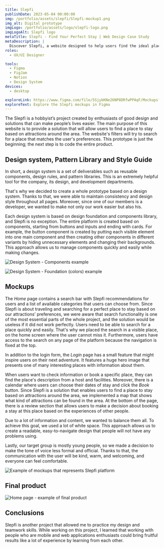 ```yaml
---
title: Slepfi
publishDate: 2023-05-04 00:00:00
img: /portfolio/assets/slepfi/Slepfi-mockup1.png
img_alt: Digital prototype
imgLogo: /portfolio/assets/logo/slepfi-logo.png
imgLogoAlt: Slepfi logo
metaTitle: Slepfi - Find Your Perfect Stay | Web Design Case Study
metaDescription: |
  Discover Slepfi, a website designed to help users find the ideal place to stay based on nearby attractions. Explore the design system, mockups, and the focus on user-friendly search functionality. Dive into the details of this hobbyist's project and its impact on design and teamwork skills.
roles:
  - UX/UI Designer

tools:
  - Figma
  - FigJam
  - Notion
  - Design System
devices:
  - desktop

exploreLink: https://www.figma.com/file/5SjybKNe26NP8DRfwPPAqF/Mockups?node-id=8%3A2
exploreText: Explore the Slepfi mockups in Figma
---
```


The Slepfi is a hobbyist’s project created by enthusiasts of good design and solutions that can make people’s lives easier. The main purpose of this website is to provide a solution that will allow users to find a place to stay based on attractions around the area. The website's filters will try to search for a place that matches the user's preferences. This prototype is just the beginning; the next step is to code the entire product.

## Design system, Pattern Library and Style Guide

In short, a design system is a set of deliverables such as reusable components, design rules, and pattern libraries. This is an extremely helpful tool for the company, its design, and development departments.
                
That's why we decided to create a whole prototype based on a design system. Thanks to that, we were able to maintain consistency and design style throughout all pages. Moreover, since one of our members is a developer, we wanted to make not only our work easier but also his.

Each design system is based on design foundation and components library, and Slepfi is no exception. The entire platform is created based on components, starting from buttons and inputs and ending with cards. For example, the button component is created by putting each visible element into one main component and then creating other components in different variants by hiding unnecessary elements and changing their backgrounds. This approach allows us to manage components quickly and easily while making changes.

![Design System - Components example](/portfolio/assets/slepfi/Slepfi-components.png)

![Design System - Foundation (colors) example](/portfolio/assets/slepfi/slepfi-color-organization2.png)

## Mockups

The *Home* page contains a search bar with Slepfi recommendations for users and a list of available categories that users can choose from. Since Slepfi is about traveling and searching for a perfect place to stay based on our attractions’ preferences, we were aware that search functionality is one of the most essential parts of the whole project, and the solution would be useless if it did not work perfectly. Users need to be able to search for a place quickly and easily. That's why we placed the search in a visible place, on the home screen where the user cannot miss it. Furthermore, users have access to the search on any page of the platform because the navigation is fixed at the top.
                
In addition to the login form, the *Login* page has a small feature that might inspire users on their next adventure. It features a huge hero image that presents one of many interesting places with information about them.

When users want to check information or book a specific place, they can find the place's description from a host and facilities. Moreover, there is a calendar where users can choose their dates of stay and click the *Book* button. Since Slepfi is a solution that enables users to find a place to stay based on attractions around the area, we implemented a map that shows what kind of attractions can be found in the area. At the bottom of the page, there is a review section that allows users to make a decision about booking a stay at this place based on the experiences of other people.

Due to a lot of information and content, we wanted to balance them all. To achieve this goal, we used a lot of white space. This approach allows us to create a readable, easy-to-navigate design that people will not have any problems using.

Lastly, our target group is mostly young people, so we made a decision to make the tone of voice less formal and official. Thanks to that, the communication with the user will be kind, warm, and welcoming, and everyone can feel comfortable.

![Example of mockups that represents Slepfi platform](/portfolio/assets/slepfi/slepfi-mockups.png)

## Final product

![Home page - example of final product](/portfolio/assets/slepfi/Slepfi-mockups-home-profile.jpg)

## Conclusions

Slepfi is another project that allowed me to practice my design and teamwork skills. While working on this project, I learned that working with people who are mobile and web applications enthusiasts could bring fruitful results like a lot of experience by learning from each other.
